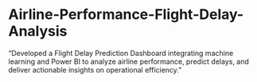 # Airline-Performance-Flight-Delay-Analysis
“Developed a Flight Delay Prediction Dashboard integrating machine learning and Power BI to analyze airline performance, predict delays, and deliver actionable insights on operational efficiency.”
